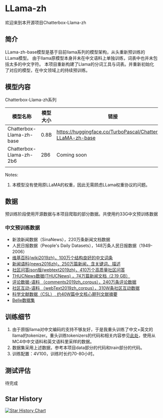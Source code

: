 # LLama-zh

欢迎来到本开源项目Chatterbox-Llama-zh

## 简介
LLama-zh-base模型是基于目前llama系列的模型架构，从头重新预训练的LLama模型。
由于llama原模型本身并未在中文语料上单独训练，词表中也并未包括太多的中文字符。
本项目重新构建了Llama的分词工具与词表。并重新初始化了对应的模型，在中文领域上的持续预训练。

## 模型内容

Chatterbox-Llama-zh系列

| 模型名称                 | 模型大小 | 链接                                                        |
| ------------------------ | -------- | ----------------------------------------------------------- |
| Chatterbox-Llama-zh-base | 0.8B     | https://huggingface.co/TurboPascal/Chatterbox-LLaMA-zh-base |
| Chatterbox-Llama-zh-2b6  | 2B6      | Coming soon                                                 |
|                          |          |                                                             |

Notes:

1. 本模型没有使用原LLaMA的权重，因此无需顾虑LLama权重协议的问题。

## 数据

预训练阶段使用开源数据与本项目爬取的部分数据。共使用约33G中文预训练数据

### 中文预训练数据

- 新浪新闻数据（SinaNews），220万条新闻文档数据
- 人民日报数据（People's Daily Datasets），148万条人民日报数据（1949-2006）
- [维基百科(wiki2019zh)，100万个结构良好的中文词条](https://github.com/brightmart/nlp_chinese_corpus)
- [新闻语料(news2016zh)，250万篇新闻，含关键词、描述](https://github.com/brightmart/nlp_chinese_corpus)
- [社区问答json版(webtext2019zh)，410万个高质量社区问答](https://github.com/brightmart/nlp_chinese_corpus)
- [THUCNews数据(THUCNews) ，74万篇新闻文档（2.19 GB）](http://thuctc.thunlp.org/#%E4%B8%AD%E6%96%87%E6%96%87%E6%9C%AC%E5%88%86%E7%B1%BB%E6%95%B0%E6%8D%AE%E9%9B%86THUCNews)
- [评论数据-语料 （comments2019zh_corpus），240万条评论数据](https://github.com/CLUEbenchmark/CLUECorpus2020)
- [社区互动-语料 （webText2019zh_corpus），310W条社区互动数据](https://github.com/CLUEbenchmark/CLUECorpus2020)
- [科学文献数据（CSL）,  约40W篇中文核心期刊文献摘要](https://github.com/ydli-ai/CSL)
- [Belle数据集](https://huggingface.co/datasets/BelleGroup/train_2M_CN)

## 训练细节

1. 由于原版llama对中文编码的支持不够友好，于是我重头训练了中文+英文的llama的tokenizer。重头训练tokenizers的代码和相关内容参见[此处](../../example/TrainTokenizersExample/readme.md)，使用从MC4中中文语料和英文语料里采样的数据。
1. 数据集采用上述数据，参考本项目data部分的代码和train部分的代码。
1. 训练配置：4V100，训练时长约70-80小时。

## 测试评估

待完成



## Star History

[![Star History Chart](https://api.star-history.com/svg?repos=enze5088/Chatterbox&type=Date)](https://star-history.com/#enze5088/Chatterbox&Date)
